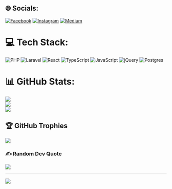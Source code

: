 
## 🌐 Socials:
[![Facebook](https://img.shields.io/badge/Facebook-%231877F2.svg?logo=Facebook&logoColor=white)](https://facebook.com/https://www.facebook.com/giorgi.gobechia.104/) [![Instagram](https://img.shields.io/badge/Instagram-%23E4405F.svg?logo=Instagram&logoColor=white)](https://instagram.com/https://www.instagram.com/giorgi.gobechia/) [![Medium](https://img.shields.io/badge/Medium-12100E?logo=medium&logoColor=white)](https://medium.com/@https://postimg.cc/Js8jKDBq) 

# 💻 Tech Stack:
![PHP](https://img.shields.io/badge/php-%23777BB4.svg?style=for-the-badge&logo=php&logoColor=white) ![Laravel](https://img.shields.io/badge/laravel-%23FF2D20.svg?style=for-the-badge&logo=laravel&logoColor=white) ![React](https://img.shields.io/badge/react-%2320232a.svg?style=for-the-badge&logo=react&logoColor=%2361DAFB) ![TypeScript](https://img.shields.io/badge/typescript-%23007ACC.svg?style=for-the-badge&logo=typescript&logoColor=white) ![JavaScript](https://img.shields.io/badge/javascript-%23323330.svg?style=for-the-badge&logo=javascript&logoColor=%23F7DF1E) ![jQuery](https://img.shields.io/badge/jquery-%230769AD.svg?style=for-the-badge&logo=jquery&logoColor=white) ![Postgres](https://img.shields.io/badge/postgres-%23316192.svg?style=for-the-badge&logo=postgresql&logoColor=white)
# 📊 GitHub Stats:
![](https://github-readme-stats.vercel.app/api?username=giorgigobechia&theme=default&hide_border=false&include_all_commits=false&count_private=false)<br/>
![](https://nirzak-streak-stats.vercel.app/?user=giorgigobechia&theme=default&hide_border=false)<br/>
![](https://github-readme-stats.vercel.app/api/top-langs/?username=giorgigobechia&theme=default&hide_border=false&include_all_commits=false&count_private=false&layout=compact)

## 🏆 GitHub Trophies
![](https://github-profile-trophy.vercel.app/?username=giorgigobechia&theme=monokai&no-frame=true&no-bg=false&margin-w=4)

### ✍️ Random Dev Quote
![](https://quotes-github-readme.vercel.app/api?type=horizontal&theme=radical)

---
[![](https://visitcount.itsvg.in/api?id=giorgigobechia&icon=3&color=2)](https://visitcount.itsvg.in)

<!-- Proudly created with GPRM ( https://gprm.itsvg.in ) -->
